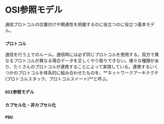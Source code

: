 # OSI参照モデル
通信プロトコルの位置付けや関連性を把握するのに役立つのに役立つ基本モデル。

### **`プロトコル`**
通信を行う上でのルール。通信時には必ず同じプロトコルを使用する。双方で異なるプロトコルが異なる場合データを正しくやり取りできない。様々な種類があり、たくさんのプロトコルが連携することによって実現している。連携するいくつかのプロトコルを体系的に組み合わせたものを、**ネットワークアーキテクチ(プロトコルスタック、プロトコルスイート)**と呼ぶ。
### **`OSI参照モデル`**
### **`カプセル化・非カプセル化`**
### **`PDU`**

